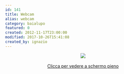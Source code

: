 ```yaml
---
id: 141
title: Webcam
alias: webcam
category: baialupo
featured: 0
created: 2012-11-17T23:00:00
modified: 2017-10-26T15:41:08
created_by: ignazio
---
```

<p style="text-align: center;">
 <a href="#" name="fullview" target="_blank">
  <img border="0" name="webcam" src="images/ajax-loader.gif"/>
 </a>
 <br/>
 <br/>
 <a href="#" name="fullview" target="_blank">
  Clicca per vedere a schermo pieno
 </a>
</p>
<script type="text/javascript">
 // <![CDATA[
$(function() {
   var url1 = "http://95.243.125.41:8089/cgi-bin/image.cgi?userName=webcam&password=Webc@m12654&cameraID=1&quality=4";
   var url2 = "http://95.243.125.41:8089/cgi-bin/image.cgi?userName=webcam&password=Webc@m12654&cameraID=1&quality=9";

   $("img[name='webcam']").attr("src", url1);
   $("a[name='fullview']").attr("href", url2);
   $("img[name='webcam']").bind('load', function() {
      $(this).attr("width", "100%");
   });
});
// ]]>
</script>
